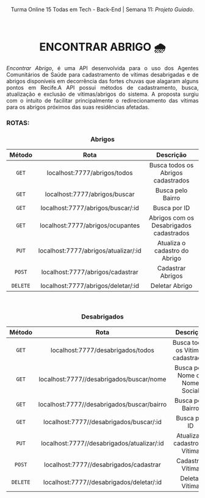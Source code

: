<div align = "center">
    
Turma Online 15 Todas em Tech - Back-End | Semana 11: *Projeto Guiado*. 

    
</div>


<br>

<div align = "center">

# ENCONTRAR ABRIGO 🌧️


</div>

<div align = "justify">

*Encontrar Abrigo*, é uma API desenvolvida para o uso dos Agentes Comunitários de Saúde para cadastramento de vítimas desabrigadas e de abrigos disponíveis em decorrência das fortes chuvas que alagaram alguns pontos em Recife.A API possui métodos de cadastramento, busca, atualização e exclusão de vítimas/abrigos do sistema. A proposta surgiu com o intuito de facilitar principalmente o redirecionamento das vítimas para os abrigos próximos das suas residências afetadas.

</div>

###  ROTAS: 

### <div align = "center"> Abrigos </div>

<div align = "center">

|  Método  |                  Rota                       |                                Descrição                     |
| :------: | :-------------------------------------:     | :-------------------------------------------------------:    |
|  `GET`   | localhost:7777/abrigos/todos |         Busca todos os Abrigos cadastrados|
|  `GET`   | localhost:7777/abrigos/buscar    |                                      Busca pelo Bairro            |
|  `GET`   | localhost:7777/abrigos/buscar/:id    |                                      Busca por ID            |
|  `GET`   | localhost:7777/abrigos/ocupantes   |                                      Abrigos com os Desabrigados cadastrados            |
|  `PUT`   | localhost:7777/abrigos/atualizar/:id |         Atualiza o cadastro do Abrigo|
|  `POST`   | localhost:7777/abrigos/cadastrar |         Cadastrar Abrigos|
|  `DELETE`   | localhost:7777/abrigos/deletar/:id |         Deletar Abrigo|



<br>
</div>

### <div align = "center"> Desabrigados </div>

<div align = "center">

|  Método  |                  Rota                       |                                Descrição                     |
| :------: | :-------------------------------------:     | :-------------------------------------------------------:    |
|  `GET`   | localhost:7777/desabrigados/todos |         Busca todos os Vítimas cadastrados|
|  `GET`   | localhost:7777//desabrigados/buscar/nome    |                                      Busca pelo Nome ou Nome Social            |
|  `GET`   | localhost:7777//desabrigados/buscar/bairro    |                                      Busca pelo Bairro            |
|  `GET`   | localhost:7777//desabrigados/buscar/:id   |                                      Busca por ID            |
|  `PUT`   | localhost:7777//desabrigados/atualizar/:id |         Atualiza o cadastro do Vítima|
|  `POST`   | localhost:7777//desabrigados/cadastrar |         Cadastrar Vítima|
|  `DELETE`   | localhost:7777//desabrigados/deletar/:id |         Deletar Vítima|


<br>
</div>
